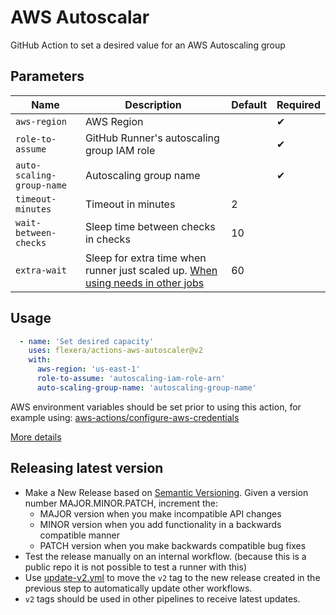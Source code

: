 # AWS Autoscalar

GitHub Action to set a desired value for an AWS Autoscaling group

## Parameters

| Name | Description | Default | Required |
| - | - | - | - |
| `aws-region` | AWS Region  | | ✔ |
| `role-to-assume` | GitHub Runner's autoscaling group IAM role | | ✔ |
| `auto-scaling-group-name` | Autoscaling group name | | ✔ |
| `timeout-minutes` | Timeout in minutes | 2 | |
| `wait-between-checks` | Sleep time between checks in checks | 10 | |
| `extra-wait` | Sleep for extra time when runner just scaled up. [When using needs in other jobs](https://docs.github.com/en/actions/reference/workflow-syntax-for-github-actions#jobsjob_idneeds)  | 60 | |


## Usage

```yaml
  - name: 'Set desired capacity'
    uses: flexera/actions-aws-autoscaler@v2
    with:
      aws-region: 'us-east-1'
      role-to-assume: 'autoscaling-iam-role-arn'
      auto-scaling-group-name: 'autoscaling-group-name'
```

AWS environment variables should be set prior to using this action, for example using: [aws-actions/configure-aws-credentials](https://github.com/aws-actions/configure-aws-credentials)

[More details](https://github.com/actions/javascript-action)

## Releasing latest version

- Make a New Release based on [Semantic Versioning](https://semver.org).  Given a version number MAJOR.MINOR.PATCH, increment the:
     - MAJOR version when you make incompatible API changes
     - MINOR version when you add functionality in a backwards compatible manner
     - PATCH version when you make backwards compatible bug fixes
- Test the release manually on an internal workflow. (because this is a public repo it is not possible to test a runner with this)
- Use [update-v2.yml](https://github.com/flexera/actions-aws-autoscaler/actions/workflows/update-v2.yml) to move the `v2` tag to the new release created in the previous step to automatically update other workflows.
- `v2` tags should be used in other pipelines to receive latest updates.



